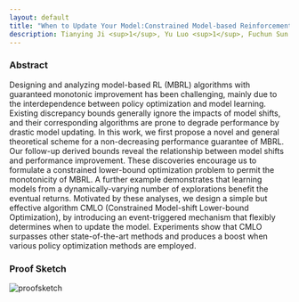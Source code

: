 ```yaml
---
layout: default
title: "When to Update Your Model:Constrained Model-based Reinforcement Learning"
description: Tianying Ji <sup>1</sup>, Yu Luo <sup>1</sup>, Fuchun Sun <sup>1</sup>, Mingxuan Jing <sup>2</sup>, Fengxiang He <sup>3</sup>, Wenbing Huang <sup>4，5</sup>
---
```



### Abstract

Designing and analyzing model-based RL (MBRL) algorithms with guaranteed monotonic improvement has been challenging, mainly due to the interdependence between policy optimization and model learning. Existing discrepancy bounds generally ignore the impacts of model shifts, and their corresponding algorithms are prone to degrade performance by drastic model updating. In this work, we first propose a novel and general theoretical scheme for a non-decreasing performance guarantee of MBRL. Our follow-up derived bounds reveal the relationship between model shifts and performance improvement. These discoveries encourage us to formulate a constrained lower-bound optimization problem to permit the monotonicity of MBRL. A further example demonstrates that learning models from a dynamically-varying number of explorations benefit the eventual returns. Motivated by these analyses, we design a simple but effective algorithm CMLO (Constrained Model-shift Lower-bound Optimization), by introducing an event-triggered mechanism that flexibly determines when to update the model. Experiments show that CMLO surpasses other state-of-the-art methods and produces a boost when various policy optimization methods are employed.


### Proof Sketch

![proofsketch](assets/images/proofsketch.png)





